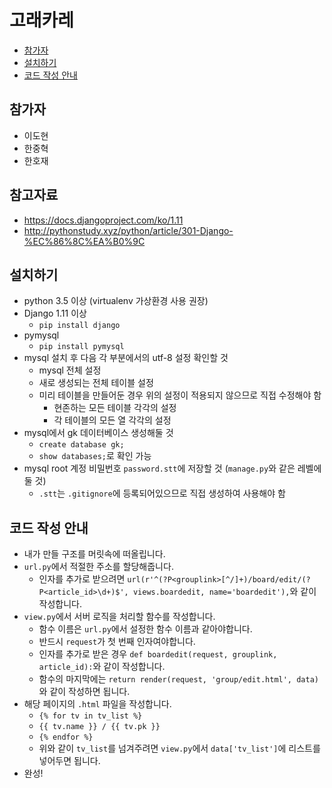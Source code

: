 # 고래카레
 * [참가자](#참가자)
 * [설치하기](#설치하기)
 * [코드 작성 안내](#코드-작성-안내)

## 참가자
 * 이도현
 * 한중혁
 * 한호재

## 참고자료
 * https://docs.djangoproject.com/ko/1.11
 * http://pythonstudy.xyz/python/article/301-Django-%EC%86%8C%EA%B0%9C

## 설치하기
 * python 3.5 이상 (virtualenv 가상환경 사용 권장)
 * Django 1.11 이상
   - `pip install django`
 * pymysql
   - `pip install pymysql`
 * mysql 설치 후 다음 각 부분에서의 utf-8 설정 확인할 것
   - mysql 전체 설정
   - 새로 생성되는 전체 테이블 설정
   - 미리 테이블을 만들어둔 경우 위의 설정이 적용되지 않으므로 직접 수정해야 함
     + 현존하는 모든 테이블 각각의 설정
     + 각 테이블의 모든 열 각각의 설정
 * mysql에서 gk 데이터베이스 생성해둘 것
   - `create database gk;`
   - `show databases;`로 확인 가능
 * mysql root 계정 비밀번호 `password.stt`에 저장할 것 (`manage.py`와 같은 레벨에 둘 것)
   - `.stt`는 `.gitignore`에 등록되어있으므로 직접 생성하여 사용해야 함

## 코드 작성 안내
 * 내가 만들 구조를 머릿속에 떠올립니다.
 * `url.py`에서 적절한 주소를 할당해줍니다.
   - 인자를 추가로 받으려면 `url(r'^(?P<grouplink>[^/]+)/board/edit/(?P<article_id>\d+)$', views.boardedit, name='boardedit'),`와 같이 작성합니다.
 * `view.py`에서 서버 로직을 처리할 함수를 작성합니다.
   - 함수 이름은 `url.py`에서 설정한 함수 이름과 같아야합니다.
   - 반드시 `request`가 첫 번째 인자여야합니다.
   - 인자를 추가로 받은 경우 `def boardedit(request, grouplink, article_id):`와 같이 작성합니다.
   - 함수의 마지막에는 `return render(request, 'group/edit.html', data)`와 같이 작성하면 됩니다.
 * 해당 페이지의 `.html` 파일을 작성합니다.
   - `{% for tv in tv_list %}`
   - `{{ tv.name }} / {{ tv.pk }}`
   - `{% endfor %}`
   - 위와 같이 `tv_list`를 넘겨주려면 `view.py`에서 `data['tv_list']`에 리스트를 넣어두면 됩니다.
 * 완성!
